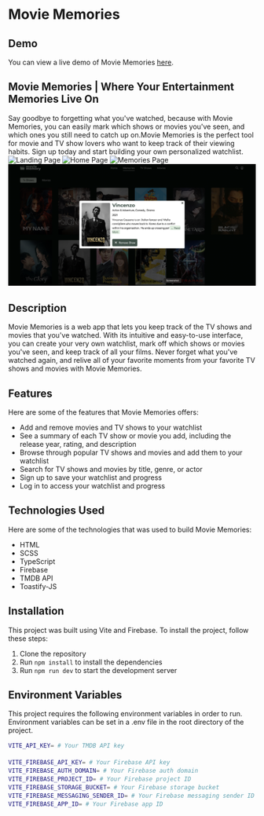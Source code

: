# Movie Memories

## Demo

You can view a live demo of Movie Memories [here]().

## Movie Memories | Where Your Entertainment Memories Live On

Say goodbye to forgetting what you've watched, because with Movie Memories, you can easily mark which shows or movies you've seen, and which ones you still need to catch up on.Movie Memories is the perfect tool for movie and TV show lovers who want to keep track of their viewing habits. Sign up today and start building your own personalized watchlist.
![Landing Page](/src/assets/ss_landing_page.png)
![Home Page](/src/assets/ss_browse.png)
![Memories Page](/src/assets/ss_memories.png)
![Summary Modal](/src/assets/ss_summary.png)

## Description

Movie Memories is a web app that lets you keep track of the TV shows and movies that you've watched. With its intuitive and easy-to-use interface, you can create your very own watchlist, mark off which shows or movies you've seen, and keep track of all your films. Never forget what you've watched again, and relive all of your favorite moments from your favorite TV shows and movies with Movie Memories.

## Features

Here are some of the features that Movie Memories offers:

- Add and remove movies and TV shows to your watchlist
- See a summary of each TV show or movie you add, including the release year, rating, and description
- Browse through popular TV shows and movies and add them to your watchlist
- Search for TV shows and movies by title, genre, or actor
- Sign up to save your watchlist and progress
- Log in to access your watchlist and progress

## Technologies Used

Here are some of the technologies that was used to build Movie Memories:

- HTML
- SCSS
- TypeScript
- Firebase
- TMDB API
- Toastify-JS

## Installation

This project was built using Vite and Firebase. To install the project, follow these steps:

1. Clone the repository
2. Run `npm install` to install the dependencies
3. Run `npm run dev` to start the development server

## Environment Variables

This project requires the following environment variables in order to run. Environment variables can be set in a .env file in the root directory of the project.

```bash
VITE_API_KEY= # Your TMDB API key

VITE_FIREBASE_API_KEY= # Your Firebase API key
VITE_FIREBASE_AUTH_DOMAIN= # Your Firebase auth domain
VITE_FIREBASE_PROJECT_ID= # Your Firebase project ID
VITE_FIREBASE_STORAGE_BUCKET= # Your Firebase storage bucket
VITE_FIREBASE_MESSAGING_SENDER_ID= # Your Firebase messaging sender ID
VITE_FIREBASE_APP_ID= # Your Firebase app ID
```
